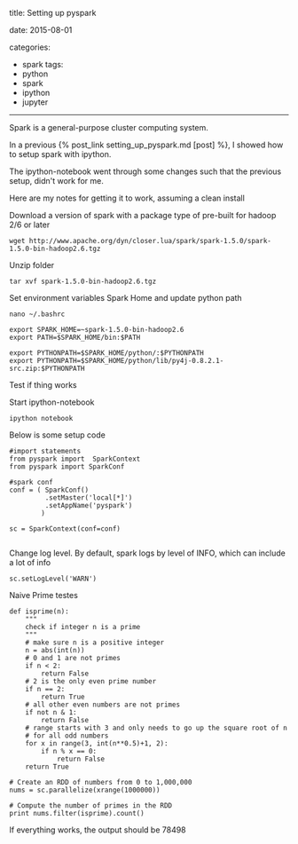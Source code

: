 title: Setting up pyspark

date: 2015-08-01

categories:
- spark
tags:
- python
- spark
- ipython
- jupyter


---

Spark is a general-purpose cluster computing system.

In a previous {% post_link setting_up_pyspark.md [post] %}, I showed how to setup spark with ipython.

The ipython-notebook went through some changes such that the previous setup, didn't work for me.

Here are my notes for getting it to work, assuming a clean install

Download a version of spark with a package type of pre-built for hadoop 2/6 or later
```
wget http://www.apache.org/dyn/closer.lua/spark/spark-1.5.0/spark-1.5.0-bin-hadoop2.6.tgz
```
Unzip folder
```
tar xvf spark-1.5.0-bin-hadoop2.6.tgz
```
Set environment variables Spark Home and update python path

```
nano ~/.bashrc

export SPARK_HOME=~spark-1.5.0-bin-hadoop2.6
export PATH=$SPARK_HOME/bin:$PATH

export PYTHONPATH=$SPARK_HOME/python/:$PYTHONPATH
export PYTHONPATH=$SPARK_HOME/python/lib/py4j-0.8.2.1-src.zip:$PYTHONPATH

```

Test  if thing works

Start ipython-notebook
```
ipython notebook
```

Below is some setup code

```
#import statements
from pyspark import  SparkContext
from pyspark import SparkConf

#spark conf
conf = ( SparkConf()
         .setMaster('local[*]')
         .setAppName('pyspark')
        )

sc = SparkContext(conf=conf)


```
Change log level.
By default,  spark logs by level of INFO, which can include a lot of info
```
sc.setLogLevel('WARN')

```

Naive Prime testes
```
def isprime(n):
    """
    check if integer n is a prime
    """
    # make sure n is a positive integer
    n = abs(int(n))
    # 0 and 1 are not primes
    if n < 2:
        return False
    # 2 is the only even prime number
    if n == 2:
        return True
    # all other even numbers are not primes
    if not n & 1:
        return False
    # range starts with 3 and only needs to go up the square root of n
    # for all odd numbers
    for x in range(3, int(n**0.5)+1, 2):
        if n % x == 0:
            return False
    return True

# Create an RDD of numbers from 0 to 1,000,000
nums = sc.parallelize(xrange(1000000))

# Compute the number of primes in the RDD
print nums.filter(isprime).count()

```

If everything works, the output should be 78498
